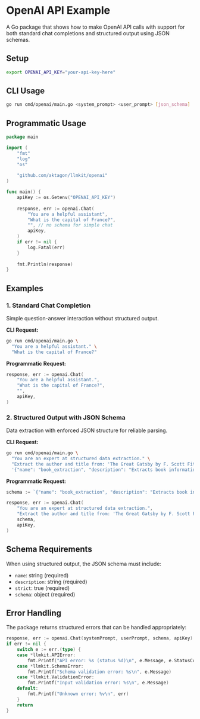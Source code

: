 # OpenAI API Example

A Go package that shows how to make OpenAI API calls with support for both
standard chat completions and structured output using JSON schemas.

## Setup

```bash
export OPENAI_API_KEY="your-api-key-here"
```

## CLI Usage

```bash
go run cmd/openai/main.go <system_prompt> <user_prompt> [json_schema]
```

## Programmatic Usage

```go
package main

import (
    "fmt"
    "log"
    "os"
    
    "github.com/aktagon/llmkit/openai"
)

func main() {
    apiKey := os.Getenv("OPENAI_API_KEY")
    
    response, err := openai.Chat(
        "You are a helpful assistant",
        "What is the capital of France?",
        "", // no schema for simple chat
        apiKey,
    )
    if err != nil {
        log.Fatal(err)
    }
    
    fmt.Println(response)
}
```

## Examples

### 1. Standard Chat Completion

Simple question-answer interaction without structured output.

**CLI Request:**

```bash
go run cmd/openai/main.go \
  "You are a helpful assistant." \
  "What is the capital of France?"
```

**Programmatic Request:**

```go
response, err := openai.Chat(
    "You are a helpful assistant.",
    "What is the capital of France?",
    "",
    apiKey,
)
```

### 2. Structured Output with JSON Schema

Data extraction with enforced JSON structure for reliable parsing.

**CLI Request:**

```bash
go run cmd/openai/main.go \
  "You are an expert at structured data extraction." \
  "Extract the author and title from: 'The Great Gatsby by F. Scott Fitzgerald'" \
  '{"name": "book_extraction", "description": "Extracts book information", "strict": true, "schema": {"type": "object", "properties": {"title": {"type": "string"}, "author": {"type": "string"}}, "required": ["title", "author"], "additionalProperties": false}}'
```

**Programmatic Request:**

```go
schema := `{"name": "book_extraction", "description": "Extracts book information", "strict": true, "schema": {"type": "object", "properties": {"title": {"type": "string"}, "author": {"type": "string"}}, "required": ["title", "author"], "additionalProperties": false}}`

response, err := openai.Chat(
    "You are an expert at structured data extraction.",
    "Extract the author and title from: 'The Great Gatsby by F. Scott Fitzgerald'",
    schema,
    apiKey,
)
```

## Schema Requirements

When using structured output, the JSON schema must include:

- `name`: string (required)
- `description`: string (required)
- `strict`: true (required)
- `schema`: object (required)

## Error Handling

The package returns structured errors that can be handled appropriately:

```go
response, err := openai.Chat(systemPrompt, userPrompt, schema, apiKey)
if err != nil {
    switch e := err.(type) {
    case *llmkit.APIError:
        fmt.Printf("API error: %s (status %d)\n", e.Message, e.StatusCode)
    case *llmkit.SchemaError:
        fmt.Printf("Schema validation error: %s\n", e.Message)
    case *llmkit.ValidationError:
        fmt.Printf("Input validation error: %s\n", e.Message)
    default:
        fmt.Printf("Unknown error: %v\n", err)
    }
    return
}
```
